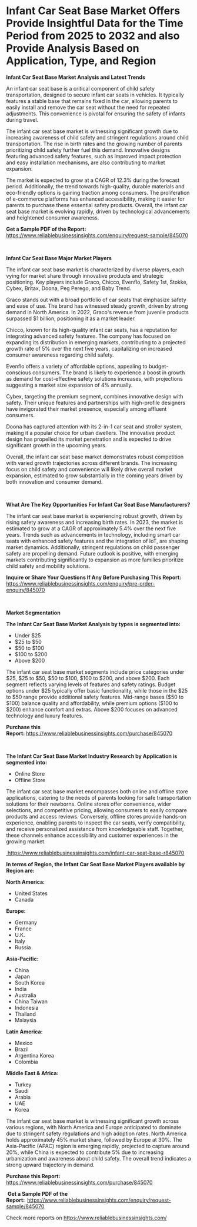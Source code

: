 <p><h1>Infant Car Seat Base Market Offers Provide Insightful Data for the Time Period from 2025 to 2032 and also Provide Analysis Based on Application, Type, and Region</h1></p><p><strong>Infant Car Seat Base Market Analysis and Latest Trends</strong></p>
<p><p>An infant car seat base is a critical component of child safety transportation, designed to secure infant car seats in vehicles. It typically features a stable base that remains fixed in the car, allowing parents to easily install and remove the car seat without the need for repeated adjustments. This convenience is pivotal for ensuring the safety of infants during travel.</p><p>The infant car seat base market is witnessing significant growth due to increasing awareness of child safety and stringent regulations around child transportation. The rise in birth rates and the growing number of parents prioritizing child safety further fuel this demand. Innovative designs featuring advanced safety features, such as improved impact protection and easy installation mechanisms, are also contributing to market expansion.</p><p>The market is expected to grow at a CAGR of 12.3% during the forecast period. Additionally, the trend towards high-quality, durable materials and eco-friendly options is gaining traction among consumers. The proliferation of e-commerce platforms has enhanced accessibility, making it easier for parents to purchase these essential safety products. Overall, the infant car seat base market is evolving rapidly, driven by technological advancements and heightened consumer awareness.</p></p>
<p><strong>Get a Sample PDF of the Report:&nbsp;</strong> <a href="https://www.reliablebusinessinsights.com/enquiry/request-sample/845070?utm_campaign=2811&utm_medium=2&utm_source=Github&utm_content=ia&utm_term=05042025&utm_id=infant-car-seat-base">https://www.reliablebusinessinsights.com/enquiry/request-sample/845070</a></p>
<p>&nbsp;</p>
<p><strong>Infant Car Seat Base Major Market Players</strong></p>
<p><p>The infant car seat base market is characterized by diverse players, each vying for market share through innovative products and strategic positioning. Key players include Graco, Chicco, Evenflo, Safety 1st, Stokke, Cybex, Britax, Doona, Peg Perego, and Baby Trend.</p><p>Graco stands out with a broad portfolio of car seats that emphasize safety and ease of use. The brand has witnessed steady growth, driven by strong demand in North America. In 2022, Graco's revenue from juvenile products surpassed $1 billion, positioning it as a market leader.</p><p>Chicco, known for its high-quality infant car seats, has a reputation for integrating advanced safety features. The company has focused on expanding its distribution in emerging markets, contributing to a projected growth rate of 5% over the next five years, capitalizing on increased consumer awareness regarding child safety.</p><p>Evenflo offers a variety of affordable options, appealing to budget-conscious consumers. The brand is likely to experience a boost in growth as demand for cost-effective safety solutions increases, with projections suggesting a market size expansion of 4% annually.</p><p>Cybex, targeting the premium segment, combines innovative design with safety. Their unique features and partnerships with high-profile designers have invigorated their market presence, especially among affluent consumers.</p><p>Doona has captured attention with its 2-in-1 car seat and stroller system, making it a popular choice for urban dwellers. The innovative product design has propelled its market penetration and is expected to drive significant growth in the upcoming years.</p><p>Overall, the infant car seat base market demonstrates robust competition with varied growth trajectories across different brands. The increasing focus on child safety and convenience will likely drive overall market expansion, estimated to grow substantially in the coming years driven by both innovation and consumer demand.</p></p>
<p>&nbsp;</p>
<p><strong>What Are The Key Opportunities For Infant Car Seat Base Manufacturers?</strong></p>
<p><p>The infant car seat base market is experiencing robust growth, driven by rising safety awareness and increasing birth rates. In 2023, the market is estimated to grow at a CAGR of approximately 5.4% over the next five years. Trends such as advancements in technology, including smart car seats with enhanced safety features and the integration of IoT, are shaping market dynamics. Additionally, stringent regulations on child passenger safety are propelling demand. Future outlook is positive, with emerging markets contributing significantly to expansion as more families prioritize child safety and mobility solutions.</p></p>
<p><strong>Inquire or Share Your Questions If Any Before Purchasing This Report:</strong> <a href="https://www.reliablebusinessinsights.com/enquiry/pre-order-enquiry/845070?utm_campaign=2811&utm_medium=2&utm_source=Github&utm_content=ia&utm_term=05042025&utm_id=infant-car-seat-base">https://www.reliablebusinessinsights.com/enquiry/pre-order-enquiry/845070</a></p>
<p>&nbsp;</p>
<p><strong>Market Segmentation</strong></p>
<p><strong>The Infant Car Seat Base Market Analysis by types is segmented into:</strong></p>
<p><ul><li>Under $25</li><li>$25 to $50</li><li>$50 to $100</li><li>$100 to $200</li><li>Above $200</li></ul></p>
<p><p>The infant car seat base market segments include price categories under $25, $25 to $50, $50 to $100, $100 to $200, and above $200. Each segment reflects varying levels of features and safety ratings. Budget options under $25 typically offer basic functionality, while those in the $25 to $50 range provide additional safety features. Mid-range bases ($50 to $100) balance quality and affordability, while premium options ($100 to $200) enhance comfort and extras. Above $200 focuses on advanced technology and luxury features.</p></p>
<p><strong>Purchase this Report:&nbsp;</strong><a href="https://www.reliablebusinessinsights.com/purchase/845070?utm_campaign=2811&utm_medium=2&utm_source=Github&utm_content=ia&utm_term=05042025&utm_id=infant-car-seat-base">https://www.reliablebusinessinsights.com/purchase/845070</a></p>
<p>&nbsp;</p>
<p><strong>The Infant Car Seat Base Market Industry Research by Application is segmented into:</strong></p>
<p><ul><li>Online Store</li><li>Offline Store</li></ul></p>
<p><p>The infant car seat base market encompasses both online and offline store applications, catering to the needs of parents looking for safe transportation solutions for their newborns. Online stores offer convenience, wider selections, and competitive pricing, allowing consumers to easily compare products and access reviews. Conversely, offline stores provide hands-on experience, enabling parents to inspect the car seats, verify compatibility, and receive personalized assistance from knowledgeable staff. Together, these channels enhance accessibility and customer experiences in the growing market.</p></p>
<p><a href="https://www.reliablebusinessinsights.com/infant-car-seat-base-r845070?utm_campaign=2811&utm_medium=2&utm_source=Github&utm_content=ia&utm_term=05042025&utm_id=infant-car-seat-base">&nbsp;https://www.reliablebusinessinsights.com/infant-car-seat-base-r845070</a></p>
<p><strong>In terms of Region, the Infant Car Seat Base Market Players available by Region are:</strong></p>
<p>
    <p> <strong> North America: </strong>
        <ul>
            <li>United States</li>
            <li>Canada</li>
        </ul>
        </p> 
    <p> <strong> Europe: </strong>
        <ul>
            <li>Germany</li>
            <li>France</li>
            <li>U.K.</li>
            <li>Italy</li>
            <li>Russia</li>
        </ul>
        </p> 
    <p> <strong> Asia-Pacific: </strong>
        <ul>
            <li>China</li>
            <li>Japan</li>
            <li>South Korea</li>
            <li>India</li>
            <li>Australia</li>
            <li>China Taiwan</li>
            <li>Indonesia</li>
            <li>Thailand</li>
            <li>Malaysia</li>
        </ul>
        </p> 
    <p> <strong> Latin America: </strong>
        <ul>
            <li>Mexico</li>
            <li>Brazil</li>
            <li>Argentina Korea</li>
            <li>Colombia</li>
        </ul>
        </p> 
    <p> <strong> Middle East & Africa: </strong>
        <ul>
            <li>Turkey</li>
            <li>Saudi</li>
            <li>Arabia</li>
            <li>UAE</li>
            <li>Korea</li>
        </ul>
    </p>
    </p>
<p><p>The infant car seat base market is witnessing significant growth across various regions, with North America and Europe anticipated to dominate due to stringent safety regulations and high adoption rates. North America holds approximately 45% market share, followed by Europe at 30%. The Asia-Pacific (APAC) region is emerging rapidly, projected to capture around 20%, while China is expected to contribute 5% due to increasing urbanization and awareness about child safety. The overall trend indicates a strong upward trajectory in demand.</p></p>
<p><strong>Purchase this Report: </strong><a href="https://www.reliablebusinessinsights.com/purchase/845070?utm_campaign=2811&utm_medium=2&utm_source=Github&utm_content=ia&utm_term=05042025&utm_id=infant-car-seat-base">https://www.reliablebusinessinsights.com/purchase/845070</a></p>
<p>&nbsp;<strong>Get a Sample PDF of the Report:&nbsp;&nbsp;</strong><a href="https://www.reliablebusinessinsights.com/enquiry/request-sample/845070?utm_campaign=2811&utm_medium=2&utm_source=Github&utm_content=ia&utm_term=05042025&utm_id=infant-car-seat-base">https://www.reliablebusinessinsights.com/enquiry/request-sample/845070</a></p>
<p><strong></strong></p>
<p>Check more reports on <a href="https://www.reliablebusinessinsights.com/?utm_campaign=2811&utm_medium=2&utm_source=Github&utm_content=ia&utm_term=05042025&utm_id=infant-car-seat-base">https://www.reliablebusinessinsights.com/</a></p>